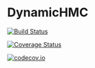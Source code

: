 # DynamicHMC

[![Build Status](https://travis-ci.org/tpapp/DynamicHMC.jl.svg?branch=master)](https://travis-ci.org/tpapp/DynamicHMC.jl)

[![Coverage Status](https://coveralls.io/repos/tpapp/DynamicHMC.jl/badge.svg?branch=master&service=github)](https://coveralls.io/github/tpapp/DynamicHMC.jl?branch=master)

[![codecov.io](http://codecov.io/github/tpapp/DynamicHMC.jl/coverage.svg?branch=master)](http://codecov.io/github/tpapp/DynamicHMC.jl?branch=master)
